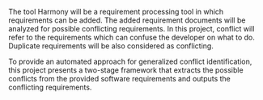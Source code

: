 The tool Harmony will be a requirement processing tool in which requirements can be added. The added requirement documents will be analyzed for possible conflicting requirements. In this project, conflict will refer to the requirements which can confuse the developer on what to do. Duplicate requirements will be also considered as conflicting.

To provide an automated approach for generalized conflict identification, this project presents a two-stage framework that extracts the possible conflicts from the provided software requirements and outputs the conflicting requirements.
